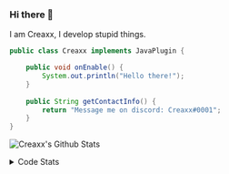 ### Hi there 👋

I am Creaxx, I develop stupid things. 

```java
public class Creaxx implements JavaPlugin {

    public void onEnable() {
        System.out.println("Hello there!");
    }
    
    public String getContactInfo() {
        return "Message me on discord: Creaxx#0001";
    }
}
```

![Creaxx's Github Stats](https://github-readme-stats.vercel.app/api?username=CreaxxOG&show_icons=true&theme=dark&count_private=true)

<details>
  <summary>Code Stats</summary>

<!--START_SECTION:waka-->
![Code Time](http://img.shields.io/badge/Code%20Time-929%20hrs%206%20mins-blue)

![Lines of code](https://img.shields.io/badge/From%20Hello%20World%20I%27ve%20Written-2%20Thousand%20lines%20of%20code-blue)

**🐱 My GitHub Data** 

> 🏆 635 Contributions in the Year 2022
 > 
> 📦 231.3 kB Used in GitHub's Storage 
 > 
> 🚫 Not Opted to Hire
 > 
> 📜 3 Public Repositories 
 > 
> 🔑 3 Private Repositories  
 > 
**I'm an Early 🐤** 

```text
🌞 Morning    15 commits     █░░░░░░░░░░░░░░░░░░░░░░░░   3.55% 
🌆 Daytime    201 commits    ████████████░░░░░░░░░░░░░   47.52% 
🌃 Evening    187 commits    ███████████░░░░░░░░░░░░░░   44.21% 
🌙 Night      20 commits     █░░░░░░░░░░░░░░░░░░░░░░░░   4.73%

```
📅 **I'm Most Productive on Sunday** 

```text
Monday       52 commits     ███░░░░░░░░░░░░░░░░░░░░░░   12.29% 
Tuesday      69 commits     ████░░░░░░░░░░░░░░░░░░░░░   16.31% 
Wednesday    71 commits     ████░░░░░░░░░░░░░░░░░░░░░   16.78% 
Thursday     51 commits     ███░░░░░░░░░░░░░░░░░░░░░░   12.06% 
Friday       47 commits     ██░░░░░░░░░░░░░░░░░░░░░░░   11.11% 
Saturday     61 commits     ███░░░░░░░░░░░░░░░░░░░░░░   14.42% 
Sunday       72 commits     ████░░░░░░░░░░░░░░░░░░░░░   17.02%

```


📊 **This Week I Spent My Time On** 

```text
💬 Programming Languages: 
Java                     8 hrs 8 mins        █████████████████████░░░░   84.02% 
Kotlin                   1 hr 13 mins        ███░░░░░░░░░░░░░░░░░░░░░░   12.59% 
YAML                     18 mins             ░░░░░░░░░░░░░░░░░░░░░░░░░   3.21% 
XML                      0 secs              ░░░░░░░░░░░░░░░░░░░░░░░░░   0.13% 
GitIgnore file           0 secs              ░░░░░░░░░░░░░░░░░░░░░░░░░   0.05%

🔥 Editors: 
IntelliJ                 9 hrs 41 mins       █████████████████████████   100.0%

```

**I Mostly Code in Java** 

```text
Java                     6 repos             ███████████████░░░░░░░░░░   60.0% 
Kotlin                   3 repos             ███████░░░░░░░░░░░░░░░░░░   30.0% 
EJS                      1 repo              ██░░░░░░░░░░░░░░░░░░░░░░░   10.0%

```



 Last Updated on 20/10/2022 06:44:56 UTC
<!--END_SECTION:waka-->
</details>
